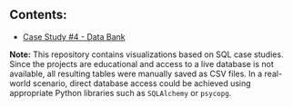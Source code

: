 ## Contents:
- [Case Study #4 - Data Bank](https://github.com/shdrn2402/Eight-week-SQL-challenge_Visualization/tree/main/Case%20Study%20%234-Data%20Bank)


**Note:** This repository contains visualizations based on SQL case studies. Since the projects are educational and access to a live database is not available, all resulting tables were manually saved as CSV files. In a real-world scenario, direct database access could be achieved using appropriate Python libraries such as `SQLAlchemy` or `psycopg`.
